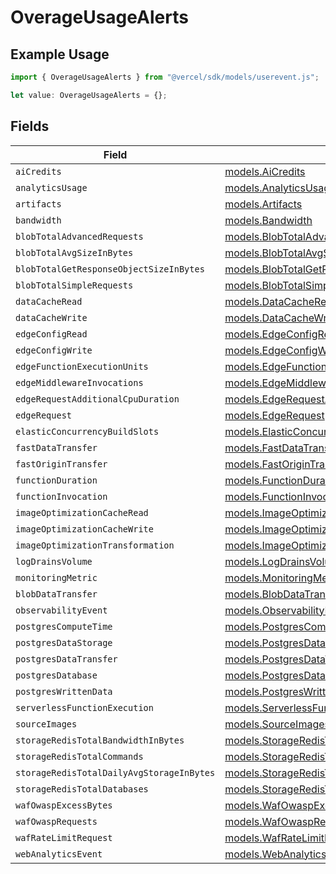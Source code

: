# OverageUsageAlerts

## Example Usage

```typescript
import { OverageUsageAlerts } from "@vercel/sdk/models/userevent.js";

let value: OverageUsageAlerts = {};
```

## Fields

| Field                                                                                                  | Type                                                                                                   | Required                                                                                               | Description                                                                                            |
| ------------------------------------------------------------------------------------------------------ | ------------------------------------------------------------------------------------------------------ | ------------------------------------------------------------------------------------------------------ | ------------------------------------------------------------------------------------------------------ |
| `aiCredits`                                                                                            | [models.AiCredits](../models/aicredits.md)                                                             | :heavy_minus_sign:                                                                                     | N/A                                                                                                    |
| `analyticsUsage`                                                                                       | [models.AnalyticsUsage](../models/analyticsusage.md)                                                   | :heavy_minus_sign:                                                                                     | N/A                                                                                                    |
| `artifacts`                                                                                            | [models.Artifacts](../models/artifacts.md)                                                             | :heavy_minus_sign:                                                                                     | N/A                                                                                                    |
| `bandwidth`                                                                                            | [models.Bandwidth](../models/bandwidth.md)                                                             | :heavy_minus_sign:                                                                                     | N/A                                                                                                    |
| `blobTotalAdvancedRequests`                                                                            | [models.BlobTotalAdvancedRequests](../models/blobtotaladvancedrequests.md)                             | :heavy_minus_sign:                                                                                     | N/A                                                                                                    |
| `blobTotalAvgSizeInBytes`                                                                              | [models.BlobTotalAvgSizeInBytes](../models/blobtotalavgsizeinbytes.md)                                 | :heavy_minus_sign:                                                                                     | N/A                                                                                                    |
| `blobTotalGetResponseObjectSizeInBytes`                                                                | [models.BlobTotalGetResponseObjectSizeInBytes](../models/blobtotalgetresponseobjectsizeinbytes.md)     | :heavy_minus_sign:                                                                                     | N/A                                                                                                    |
| `blobTotalSimpleRequests`                                                                              | [models.BlobTotalSimpleRequests](../models/blobtotalsimplerequests.md)                                 | :heavy_minus_sign:                                                                                     | N/A                                                                                                    |
| `dataCacheRead`                                                                                        | [models.DataCacheRead](../models/datacacheread.md)                                                     | :heavy_minus_sign:                                                                                     | N/A                                                                                                    |
| `dataCacheWrite`                                                                                       | [models.DataCacheWrite](../models/datacachewrite.md)                                                   | :heavy_minus_sign:                                                                                     | N/A                                                                                                    |
| `edgeConfigRead`                                                                                       | [models.EdgeConfigRead](../models/edgeconfigread.md)                                                   | :heavy_minus_sign:                                                                                     | N/A                                                                                                    |
| `edgeConfigWrite`                                                                                      | [models.EdgeConfigWrite](../models/edgeconfigwrite.md)                                                 | :heavy_minus_sign:                                                                                     | N/A                                                                                                    |
| `edgeFunctionExecutionUnits`                                                                           | [models.EdgeFunctionExecutionUnits](../models/edgefunctionexecutionunits.md)                           | :heavy_minus_sign:                                                                                     | N/A                                                                                                    |
| `edgeMiddlewareInvocations`                                                                            | [models.EdgeMiddlewareInvocations](../models/edgemiddlewareinvocations.md)                             | :heavy_minus_sign:                                                                                     | N/A                                                                                                    |
| `edgeRequestAdditionalCpuDuration`                                                                     | [models.EdgeRequestAdditionalCpuDuration](../models/edgerequestadditionalcpuduration.md)               | :heavy_minus_sign:                                                                                     | N/A                                                                                                    |
| `edgeRequest`                                                                                          | [models.EdgeRequest](../models/edgerequest.md)                                                         | :heavy_minus_sign:                                                                                     | N/A                                                                                                    |
| `elasticConcurrencyBuildSlots`                                                                         | [models.ElasticConcurrencyBuildSlots](../models/elasticconcurrencybuildslots.md)                       | :heavy_minus_sign:                                                                                     | N/A                                                                                                    |
| `fastDataTransfer`                                                                                     | [models.FastDataTransfer](../models/fastdatatransfer.md)                                               | :heavy_minus_sign:                                                                                     | N/A                                                                                                    |
| `fastOriginTransfer`                                                                                   | [models.FastOriginTransfer](../models/fastorigintransfer.md)                                           | :heavy_minus_sign:                                                                                     | N/A                                                                                                    |
| `functionDuration`                                                                                     | [models.FunctionDuration](../models/functionduration.md)                                               | :heavy_minus_sign:                                                                                     | N/A                                                                                                    |
| `functionInvocation`                                                                                   | [models.FunctionInvocation](../models/functioninvocation.md)                                           | :heavy_minus_sign:                                                                                     | N/A                                                                                                    |
| `imageOptimizationCacheRead`                                                                           | [models.ImageOptimizationCacheRead](../models/imageoptimizationcacheread.md)                           | :heavy_minus_sign:                                                                                     | N/A                                                                                                    |
| `imageOptimizationCacheWrite`                                                                          | [models.ImageOptimizationCacheWrite](../models/imageoptimizationcachewrite.md)                         | :heavy_minus_sign:                                                                                     | N/A                                                                                                    |
| `imageOptimizationTransformation`                                                                      | [models.ImageOptimizationTransformation](../models/imageoptimizationtransformation.md)                 | :heavy_minus_sign:                                                                                     | N/A                                                                                                    |
| `logDrainsVolume`                                                                                      | [models.LogDrainsVolume](../models/logdrainsvolume.md)                                                 | :heavy_minus_sign:                                                                                     | N/A                                                                                                    |
| `monitoringMetric`                                                                                     | [models.MonitoringMetric](../models/monitoringmetric.md)                                               | :heavy_minus_sign:                                                                                     | N/A                                                                                                    |
| `blobDataTransfer`                                                                                     | [models.BlobDataTransfer](../models/blobdatatransfer.md)                                               | :heavy_minus_sign:                                                                                     | N/A                                                                                                    |
| `observabilityEvent`                                                                                   | [models.ObservabilityEvent](../models/observabilityevent.md)                                           | :heavy_minus_sign:                                                                                     | N/A                                                                                                    |
| `postgresComputeTime`                                                                                  | [models.PostgresComputeTime](../models/postgrescomputetime.md)                                         | :heavy_minus_sign:                                                                                     | N/A                                                                                                    |
| `postgresDataStorage`                                                                                  | [models.PostgresDataStorage](../models/postgresdatastorage.md)                                         | :heavy_minus_sign:                                                                                     | N/A                                                                                                    |
| `postgresDataTransfer`                                                                                 | [models.PostgresDataTransfer](../models/postgresdatatransfer.md)                                       | :heavy_minus_sign:                                                                                     | N/A                                                                                                    |
| `postgresDatabase`                                                                                     | [models.PostgresDatabase](../models/postgresdatabase.md)                                               | :heavy_minus_sign:                                                                                     | N/A                                                                                                    |
| `postgresWrittenData`                                                                                  | [models.PostgresWrittenData](../models/postgreswrittendata.md)                                         | :heavy_minus_sign:                                                                                     | N/A                                                                                                    |
| `serverlessFunctionExecution`                                                                          | [models.ServerlessFunctionExecution](../models/serverlessfunctionexecution.md)                         | :heavy_minus_sign:                                                                                     | N/A                                                                                                    |
| `sourceImages`                                                                                         | [models.SourceImages](../models/sourceimages.md)                                                       | :heavy_minus_sign:                                                                                     | N/A                                                                                                    |
| `storageRedisTotalBandwidthInBytes`                                                                    | [models.StorageRedisTotalBandwidthInBytes](../models/storageredistotalbandwidthinbytes.md)             | :heavy_minus_sign:                                                                                     | N/A                                                                                                    |
| `storageRedisTotalCommands`                                                                            | [models.StorageRedisTotalCommands](../models/storageredistotalcommands.md)                             | :heavy_minus_sign:                                                                                     | N/A                                                                                                    |
| `storageRedisTotalDailyAvgStorageInBytes`                                                              | [models.StorageRedisTotalDailyAvgStorageInBytes](../models/storageredistotaldailyavgstorageinbytes.md) | :heavy_minus_sign:                                                                                     | N/A                                                                                                    |
| `storageRedisTotalDatabases`                                                                           | [models.StorageRedisTotalDatabases](../models/storageredistotaldatabases.md)                           | :heavy_minus_sign:                                                                                     | N/A                                                                                                    |
| `wafOwaspExcessBytes`                                                                                  | [models.WafOwaspExcessBytes](../models/wafowaspexcessbytes.md)                                         | :heavy_minus_sign:                                                                                     | N/A                                                                                                    |
| `wafOwaspRequests`                                                                                     | [models.WafOwaspRequests](../models/wafowasprequests.md)                                               | :heavy_minus_sign:                                                                                     | N/A                                                                                                    |
| `wafRateLimitRequest`                                                                                  | [models.WafRateLimitRequest](../models/wafratelimitrequest.md)                                         | :heavy_minus_sign:                                                                                     | N/A                                                                                                    |
| `webAnalyticsEvent`                                                                                    | [models.WebAnalyticsEvent](../models/webanalyticsevent.md)                                             | :heavy_minus_sign:                                                                                     | N/A                                                                                                    |